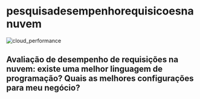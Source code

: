 # pesquisadesempenhorequisicoesnanuvem
![cloud_performance](https://user-images.githubusercontent.com/18330758/228921931-a9206b63-bbda-4ba4-a948-d9cbad828882.jpg)

## Avaliação de desempenho de requisições na nuvem: existe uma melhor linguagem de programação? Quais as melhores configurações para meu negócio?
